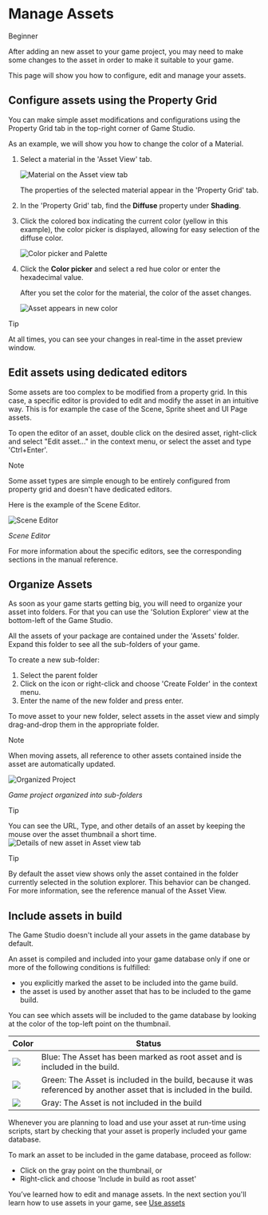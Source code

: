 # Manage Assets

<span class="label label-doc-level">Beginner</span>

After adding an new asset to your game project, you may need to make some changes to the asset in order to make it suitable to your game.

This page will show you how to configure, edit and manage your assets.

## Configure assets using the Property Grid

You can make simple asset modifications and configurations using the Property Grid tab in the top-right corner of Game Studio.

As an example, we will show you how to change the color of a Material.

 1. Select a material in the 'Asset View' tab. 
 
	![Material on the Asset view tab](media/edit-asset-sphere-material-asset-view-tab.png)
	
	The properties of the selected material appear in the 'Property Grid' tab.

 2. In the 'Property Grid' tab, find the **Diffuse** property under **Shading**.
 
 3. Click the colored box indicating the current color (yellow in this example), the color picker is displayed, allowing for easy selection of the diffuse color.
 
	![Color picker and Palette](media/edit-asset-color-picker-palette-diffuse.png)
	
 4. Click the **Color picker** and select a red hue color or enter the hexadecimal value.
	
	After you set the color for the material, the color of the asset changes. 
	
	![Asset appears in new color](media/edit-asset-color-change-selected-asset.png)

> [!TIP]
> At all times, you can see your changes in real-time in the asset preview window.
	
## Edit assets using dedicated editors

Some assets are too complex to be modified from a property grid.
In this case, a specific editor is provided to edit and modify the asset in an intuitive way.
This is for example the case of the Scene, Sprite sheet and UI Page assets.

To open the editor of an asset, double click on the desired asset, right-click and select "Edit asset..." in the context menu,
or select the asset and type 'Ctrl+Enter'.

> [!NOTE]
> Some asset types are simple enough to be entirely configured from property grid and doesn't have dedicated editors.

Here is the example of the Scene Editor.

![Scene Editor](media/manage-assets-scene-editor.png)

_Scene Editor_

For more information about the specific editors, see the corresponding sections in the manual reference.

## Organize Assets

As soon as your game starts getting big, you will need to organize your asset into folders. 
For that you can use the 'Solution Explorer' view at the bottom-left of the Game Studio.

All the assets of your package are contained under the 'Assets' folder. Expand this folder to see all the sub-folders of your game.

To create a new sub-folder:
1. Select the parent folder
2. Click on the icon or right-click and choose 'Create Folder' in the context menu.
3. Enter the name of the new folder and press enter.

To move asset to your new folder, select assets in the asset view and simply drag-and-drop them in the appropriate folder.

> [!NOTE]
> When moving assets, all reference to other assets contained inside the asset are automatically updated.

![Organized Project](media/manage-assets-organized-project.png)

_Game project organized into sub-folders_

> [!TIP]
> You can see the URL, Type, and other details of an asset by keeping the mouse over the asset thumbnail a short time.
> ![Details of new asset in Asset view tab](media/asset-creation-solution-explorer.png)

> [!TIP]
> By default the asset view shows only the asset contained in the folder currently selected in the solution explorer.
> This behavior can be changed. For more information, see the reference manual of the Asset View.
 
## Include assets in build

The Game Studio doesn't include all your assets in the game database by default.

An asset is compiled and included into your game database only if one or more of the following conditions is fulfilled:
- you explicitly marked the asset to be included into the game build. 
- the asset is used by another asset that has to be included to the game build.

You can see which assets will be included to the game database by looking at the color of the top-left point on the thumbnail.

Color | Status
------|--------
![](media/manage-assets-reference-asset.png) | Blue: The Asset has been marked as root asset and is included in the build.
![](media/manage-assets-include-asset.png) | Green: The Asset is included in the build, because it was referenced by another asset that is included in the build.
![](media/manage-assets-exclude-asset.png) | Gray: The Asset is not included in the build

Whenever you are planning to load and use your asset at run-time using scripts, start by checking that your asset is properly included your game database.

To mark an asset to be included in the game database, proceed as follow:
- Click on the gray point on the thumbnail, or
- Right-click and choose 'Include in build as root asset'
	
You’ve learned how to edit and manage assets. In the next section you'll learn how to use assets in your game, see [Use assets](use-assets.md)
